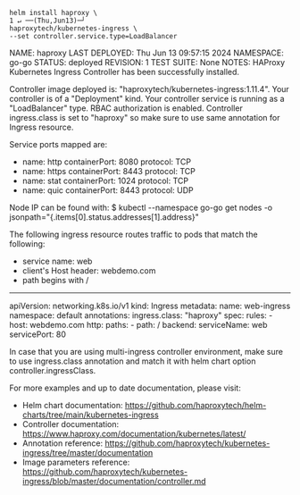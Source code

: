 ```
helm install haproxy \                                                                                         1 ↵ ──(Thu,Jun13)─┘
haproxytech/kubernetes-ingress \
--set controller.service.type=LoadBalancer
```


NAME: haproxy
LAST DEPLOYED: Thu Jun 13 09:57:15 2024
NAMESPACE: go-go
STATUS: deployed
REVISION: 1
TEST SUITE: None
NOTES:
HAProxy Kubernetes Ingress Controller has been successfully installed.

Controller image deployed is: "haproxytech/kubernetes-ingress:1.11.4".
Your controller is of a "Deployment" kind. Your controller service is running as a "LoadBalancer" type.
RBAC authorization is enabled.
Controller ingress.class is set to "haproxy" so make sure to use same annotation for
Ingress resource.

Service ports mapped are:
  - name: http
    containerPort: 8080
    protocol: TCP
  - name: https
    containerPort: 8443
    protocol: TCP
  - name: stat
    containerPort: 1024
    protocol: TCP
  - name: quic
    containerPort: 8443
    protocol: UDP

Node IP can be found with:
  $ kubectl --namespace go-go get nodes -o jsonpath="{.items[0].status.addresses[1].address}"

The following ingress resource routes traffic to pods that match the following:
  * service name: web
  * client's Host header: webdemo.com
  * path begins with /

  ---
  apiVersion: networking.k8s.io/v1
  kind: Ingress
  metadata:
    name: web-ingress
    namespace: default
    annotations:
      ingress.class: "haproxy"
  spec:
    rules:
    - host: webdemo.com
      http:
        paths:
        - path: /
          backend:
            serviceName: web
            servicePort: 80

In case that you are using multi-ingress controller environment, make sure to use ingress.class annotation and match it
with helm chart option controller.ingressClass.

For more examples and up to date documentation, please visit:
  * Helm chart documentation: https://github.com/haproxytech/helm-charts/tree/main/kubernetes-ingress
  * Controller documentation: https://www.haproxy.com/documentation/kubernetes/latest/
  * Annotation reference: https://github.com/haproxytech/kubernetes-ingress/tree/master/documentation
  * Image parameters reference: https://github.com/haproxytech/kubernetes-ingress/blob/master/documentation/controller.md